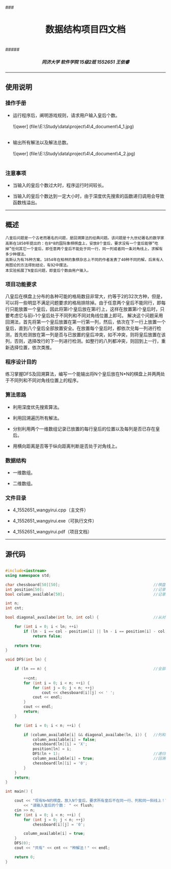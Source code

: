 ###<center><h1>数据结构项目四文档</h1></center><br/>
#####<center><h5>同济大学 软件学院 15级2班 1552651 王依睿</h5></center>

---
## 使用说明

### 操作手册

- 运行程序后，阐明游戏规则，请求用户输入皇后个数。<br/><br/>
![qwer] (file:\E:\Study\data\project\4\4_document\4_1.jpg)
<br/><br/>

- 输出所有解法以及解法总数。<br/><br/>
![qwer] (file:\E:\Study\data\project\4\4_document\4_2.jpg)
<br/><br/>

### 注意事项

- 当输入的皇后个数过大时，程序运行时间较长。

- 当输入的皇后个数达到一定大小时，由于深度优先搜索的函数递归调用会导致函数栈溢出。

---

## 概述

    八皇后问题是一个古老而著名的问题，是回溯算法的经典问题。该问题是十九世纪著名的数学家高斯在1850年提出的：在8*8的国际象棋棋盘上，安放8个皇后，要求没有一个皇后能够“吃掉”任何其它一个皇后，即任意两个皇后不能处于同一行，同一列或者同一条对角线上，求解有多少种摆法。
    高斯认为有76种方案。1854年在柏林的象棋杂志上不同的作者发表了40种不同的解，后来有人用图论的方法得到结论，有92中摆法。
    本实验拓展了N皇后问题，即皇后个数由用户输入。


### 项目功能要求

八皇后在棋盘上分布的各种可能的格局数目非常大，约等于2的32次方种，但是，可以将一些明显不满足问题要求的格局排除掉。由于任意两个皇后不能同行，即每行只能放置一个皇后，因此将第i个皇后放在第i行上，这样在放置第i个皇后时，只要考虑它与前i-1个皇后处于不同列和不同对角线位置上即可。
解决这个问题采用回溯法，首先将第一个皇后放置在第一行第一列，然后，依次在下一行上放置一个皇后，直到八个皇后全部放置安全。在放置每个皇后时，都依次兑每一列进行检测，首先检测放在第一列是否与已放置的皇后冲突，如不冲突，则将皇后放置在该列，否则，选择改行的下一列进行检测。如整行的八列都冲突，则回到上一行，重新选择位置，依次类推。

### 程序设计目的

练习掌握DFS及回溯算法，编写一个能输出将N个皇后放在N*N的棋盘上并两两处于不同列和不同对角线位置上的程序。

### 算法思路

- 利用深度优先搜索算法。

- 利用回溯遍历所有解法。

- 分别利用两个一维数组记录已放置的每行皇后的位置以及每列是否已存在皇后。

- 用横向距离是否等于纵向距离判断是否处于对角线上。

### 数据结构

- 一维数组。

- 二维数组。

### 文件目录

- 4\_1552651\_wangyirui.cpp（主文件）

- 4\_1552651\_wangyirui.exe（可执行文件）

- 4\_1552651\_wangyirui.pdf（项目文档）

---

## 源代码

```C++

#include<iostream>
using namespace std;

char chessboard[50][50];                                         //棋盘
int position[50];                                                //记录每行皇后的位置
bool column_available[50];                                       //记录此列是否已存在皇后

int n;
int cnt;

bool diagonal_availabe(int ln, int col) {                        //从对角线角度看是否能在此位置放置皇后

    for (int i = 0; i < ln; ++i)
        if (ln - i == col - position[i] || ln - i == position[i] - col)
            return false;
    
    return true;
}

void DFS(int ln) {

    if (ln == n) {                                               //全部放完后打印棋盘
         
        ++cnt;
        for (int i = 0; i < n; ++i) {
            for (int j = 0; j < n; ++j)
                cout << chessboard[i][j] << ' ';
            cout << endl;
        }
        cout << endl;
        return;
    }

    for (int i = 0; i < n; ++i) {

        if (column_available[i] && diagonal_availabe(ln, i)) {   //列和对角线都符合要求
            column_available[i] = false;
            chessboard[ln][i] = 'X';
            position[ln] = i;
            DFS(ln + 1);                                         //递归
            column_available[i] = true;                          //回溯
            chessboard[ln][i] = '0';
        }
    }
    return;
}

int main() {

    cout << "现有N×N的棋盘，放入N个皇后，要求所有皇后不在同一行、列和同一斜线上！\n\n"
        << "请输入皇后的个数： " << flush;
    cin >> n;
    for (int i = 0; i < n; ++i) {
        for (int j = 0; j < n; ++j) 
            chessboard[i][j] = '0'; 

        column_available[i] = true;
    }
    DFS(0);
    cout << "共有" << cnt << "种解法！" << endl;

    return 0;
}

```
